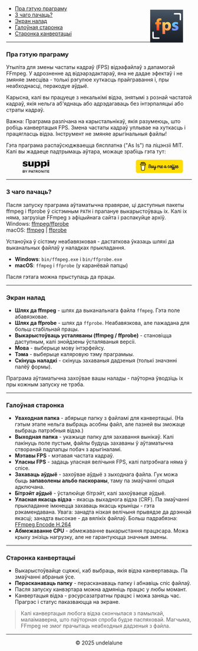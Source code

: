 - [Пра гэтую праграму](#about-this-tool) <img src="logo.png" style="float: right; margin-right:24px; margin-top:12px; height: 89px; " alt="Free FPS Logo" />
- [З чаго пачаць?](#how-to-start)
- [Экран налад](#settings-page)
- [Галоўная старонка](#main-page)
- [Старонка канвертацыі](#processing-page)

---

<a id="about-this-tool"></a>
### Пра гэтую праграму

Утыліта для змены частаты кадраў (FPS) відэафайлаў з дапамогай FFmpeg. У адрозненне ад відэарэдактараў, яна не дадае эфектаў і не змяняе змесціва - толькі рэгулюе хуткасць прайгравання і, пры неабходнасці, перакодуе аўдыё.

Карысна, калі вы працуеце з некалькімі відэа, знятымі з рознай частатой кадраў, якія нельга аб'яднаць або адрэдагаваць без інтэрпаляцыі або страты кадраў.

Важна:
Праграма разлічана на карыстальнікаў, якія разумеюць, што робіць канвертацыя FPS. Змена частаты кадраў уплывае на хуткасць і працягласць відэа. Інструмент не змяняе арыгінальныя файлы!

Гэта праграма распаўсюджваецца бясплатна ("As Is") па ліцэнзіі MIT.
Калі вы жадаеце падтрымаць аўтара, можаце зрабіць гэта тут:

<a href="https://buymeacoffee.com/undelalune" target="_blank" rel="noopener" title="Go to buymeacoffee.com">
<img src="bmc-logo.svg" style="float: right; margin-right:24px; height: 36px; background-color: #eee;" alt="bmc Logo" />
</a>

<a href="https://suppi.pl/undelalune" target="_blank" rel="noopener" title="Go to suppi.pl">
<img src="suppi-logo.svg" style="margin-left:44px; height: 36px; background-color: #eee;" alt="suppi Logo" />
</a>

<br>

---

<a id="how-to-start"></a>
### З чаго пачаць?

Пасля запуску праграма аўтаматычна правярае, ці даступныя пакеты ffmpeg і ffprobe ў сістэмным `PATH` і прапануе выкарыстоўваць іх.
Калі іх няма, загрузіце FFmpeg з афіцыйнага сайта і распакуйце архіў.<br>
Windows: <a href="https://www.gyan.dev/ffmpeg/builds/ffmpeg-release-essentials.zip" target="_blank" rel="noopener" title="Download ffmpeg/ffprobe archive">ffmpeg/ffprobe</a><br>
macOS: <a href="https://evermeet.cx/ffmpeg/ffmpeg-8.0.zip" target="_blank" rel="noopener" title="Download ffmpeg">ffmpeg</a> |
<a href="https://evermeet.cx/ffmpeg/ffprobe-8.0.zip" target="_blank" rel="noopener" title="Download ffprobe archive">ffprobe</a>

Устаноўка ў сістэму неабавязковая - дастаткова ўказаць шляхі да выканальных файлаў у наладках прыкладання.

- **Windows**: `bin/ffmpeg.exe` і `bin/ffprobe.exe`
- **macOS**: `ffmpeg` і `ffprobe` (у каранёвай папцы)

Пасля гэтага можна прыступаць да працы.

---

<a id="settings-page"></a>
### Экран налад

- **Шлях да ffmpeg** - шлях да выканальнага файла `ffmpeg`. Гэта поле абавязковае.
- **Шлях да ffprobe** - шлях да `ffprobe`. Неабавязкова, але пажадана для больш стабільнай працы.
- **Выкарыстоўваць усталяваны (ffmpeg / ffprobe)** - становіцца даступным, калі знойдзены ўсталяваныя версіі.
- **Мова** - выберыце мову інтэрфейсу.
- **Тэма** - выберыце каляровую тэму праграмыы.
- **Скінуць наладкі** - скінуць захаваныя дадзеныя (толькі значэнні палёў формы).

Праграма аўтаматычна захоўвае вашы налады - паўторна ўводзіць іх пры кожным запуску не трэба.

---

<a id="main-page"></a>
### Галоўная старонка

- **Уваходная папка** - абярыце папку з файламі для канвертацыі. (На гэтым этапе нельга выбраць асобны файл, але пазней вы зможаце выбраць патрэбныя відэа.)
- **Выходная папка** - укажыце папку для захавання вынікаў. Калі пакінуць поле пустым, файлы будуць захаваны ў аўтаматычна створанай падпапцы побач з арыгіналамі.
- **Мэтавы FPS** - мэтавая частата кадраў.
- **Уласны FPS** - задаць уласная велічыня FPS, калі патрэбнага няма ў спісе.
- **Захаваць аўдыё** - захоўвае аўдыё з зыходнага файла. Гук можа быць **запаволены альбо паскораны**, таму па змаўчанні опцыя адключана.
- **Бітрэйт аўдыё** - ўсталюйце бітрэйт, калі захоўваеце аўдыё.
- **Уласная якасць відэа** - якасць выхаднога відэа (CRF). Па змаўчанні прыкладанне імкнецца захаваць якасць крыніцы - гэта рэкамендавана.
  Увага: занадта нізкая велічыня прывядзе да дрэннай якасці; занадта высокае - да вялікіх файлаў. Больш падрабязна: [FFmpeg Encode H.264](https://trac.ffmpeg.org/wiki/Encode/H.264)
- **Абмежаванне CPU** - абмежаванне выкарыстання працэсара. Можа крыху знізіць нагрузку, але не гарантуюцца значныя змены.

---

<a id="processing-page"></a>
### Старонка канвертацыі

- Выкарыстоўвайце сцяжкі, каб выбраць, якія відэа канвертаваць. Па змаўчанні абраныя ўсе.
- **Перасканаваць папку** - перасканаваць папку і абнавіць спіс файлаў.
- Пасля запуску канвэртара можна адмяніць працэс у любы момант.
- Канвертацыя відэа - рэсурсазатратны працэс і можа заняць час. Прагрэс і статус паказваюцца на экране.

> Калі канвертацыя любога відэа скончылася з памылкай, малаімаверна, што паўторная спроба будзе паспяховай.
> Магчыма, FFmpeg не змог прачытаць неабходныя дадзеныя з файла.

---

<p style="text-align:center;">© 2025 undelalune</p>
